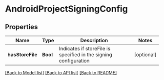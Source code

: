 # AndroidProjectSigningConfig

## Properties
Name | Type | Description | Notes
------------ | ------------- | ------------- | -------------
**hasStoreFile** | **Bool** | Indicates if storeFile is specified in the signing configuration | [optional] 

[[Back to Model list]](../README.md#documentation-for-models) [[Back to API list]](../README.md#documentation-for-api-endpoints) [[Back to README]](../README.md)


